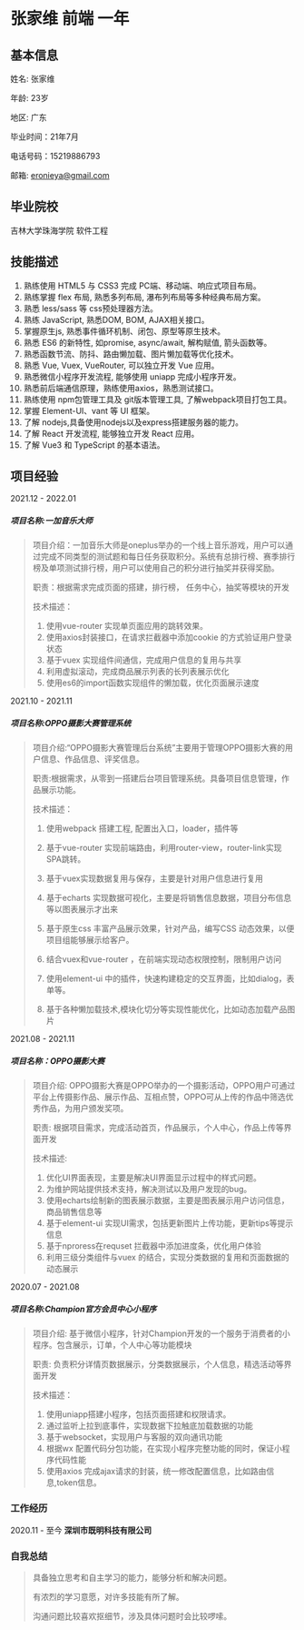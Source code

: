 # 张家维 前端 一年

## 基本信息

姓名: 张家维

年龄: 23岁

地区: 广东

毕业时间：21年7月

电话号码：15219886793

邮箱: eronieya@gmail.com



## 毕业院校

吉林大学珠海学院 软件工程

## 技能描述

1. 熟练使用 HTML5 与 CSS3 完成 PC端、移动端、响应式项目布局。 
2. 熟练掌握 flex 布局, 熟悉多列布局, 瀑布列布局等多种经典布局方案。 
3. 熟悉 less/sass 等 css预处理器方法。 
4. 熟练 JavaScript, 熟悉DOM, BOM, AJAX相关接口。
5. 掌握原生js, 熟悉事件循环机制、闭包、原型等原生技术。
6. 熟悉 ES6 的新特性, 如promise, async/await, 解构赋值, 箭头函数等。
7. 熟悉函数节流、防抖、路由懒加载、图片懒加载等优化技术。
8. 熟悉 Vue, Vuex, VueRouter, 可以独立开发 Vue 应用。
9. 熟悉微信小程序开发流程, 能够使用 uniapp 完成小程序开发。
10. 熟悉前后端通信原理，熟练使用axios，熟悉测试接口。
11. 熟练使用 npm包管理工具及 git版本管理工具, 了解webpack项目打包工具。
12. 掌握 Element-UI、vant 等 UI 框架。
13. 了解 nodejs,具备使用nodejs以及express搭建服务器的能力。 
14. 了解 React 开发流程, 能够独立开发 React 应用。 
15. 了解 Vue3 和 TypeScript 的基本语法。



## 项目经验

2021.12 - 2022.01

##### 项目名称:一加音乐大师

> 项目介绍：一加音乐大师是oneplus举办的一个线上音乐游戏，用户可以通过完成不同类型的测试题和每日任务获取积分。系统有总排行榜、赛季排行榜及单项测试排行榜，用户可以使用自己的积分进行抽奖并获得奖励。
>
> 职责：根据需求完成页面的搭建，排行榜， 任务中心，抽奖等模块的开发
>
> 技术描述：
>
> 1. 使用vue-router 实现单页面应用的跳转效果。
>2. 使用axios封装接口，在请求拦截器中添加cookie 的方式验证用户登录状态
> 3. 基于vuex 实现组件间通信，完成用户信息的复用与共享
>4. 利用虚拟滚动，完成商品展示列表的长列表展示优化
> 5. 使用es6的import函数实现组件的懒加载，优化页面展示速度



2021.10 - 2021.11

##### 项目名称:OPPO摄影大赛管理系统

> 项目介绍:“OPPO摄影大赛管理后台系统”主要用于管理OPPO摄影大赛的用户信息、作品信息、评奖信息。
>
> 职责:根据需求，从零到一搭建后台项目管理系统。具备项目信息管理，作品展示功能。
>
> 技术描述：
>
> 1. 使用webpack 搭建工程, 配置出入口，loader，插件等
>
> 2. 基于vue-router 实现前端路由，利用router-view，router-link实现SPA跳转。
>
> 3. 基于vuex实现数据复用与保存，主要是针对用户信息进行复用
>
> 4. 基于echarts 实现数据可视化，主要是将销售信息数据，项目分布信息等以图表展示才出来
>
> 5. 基于原生css 丰富产品展示效果，针对产品，编写CSS 动态效果，以便项目组能够展示给客户。
>
> 6. 结合vuex和vue-router ，在前端实现动态权限控制，限制用户访问
>
> 7. 使用element-ui 中的插件，快速构建稳定的交互界面，比如dialog，表单等。
>
> 8. 基于各种懒加载技术,模块化切分等实现性能优化，比如动态加载产品图片



2021.08 - 2021.11

##### 项目名称：OPPO摄影大赛

> 项目介绍: OPPO摄影大赛是OPPO举办的一个摄影活动，OPPO用户可通过平台上传摄影作品、展示作品、互相点赞，OPPO可从上传的作品中筛选优秀作品，为用户颁发奖项。
>
> 职责: 根据项目需求，完成活动首页，作品展示，个人中心，作品上传等界面开发
>
> 技术描述:
>
> 1.  优化UI界面表现，主要是解决UI界面显示过程中的样式问题。
>2. 为维护网站提供技术支持，解决测试以及用户发现的bug。
> 3. 使用echarts绘制新的图表展示数据，主要是图表展示用户访问信息，商品销售信息等
> 4. 基于element-ui 实现UI需求，包括更新图片上传功能，更新tips等提示信息
> 5. 基于nproress在requset 拦截器中添加进度条，优化用户体验
> 6. 利用三级分类组件与vuex 的结合，实现分类数据的复用和页面数据的动态展示



2020.07  - 2021.08

##### 项目名称:Champion官方会员中心小程序

> 项目介绍: 基于微信小程序，针对Champion开发的一个服务于消费者的小程序。包含展示，订单，个人中心等功能模块
>
> 职责: 负责积分详情页数据展示，分类数据展示，个人信息，精选活动等界面开发
>
> 技术描述： 
>
> 1. 使用uniapp搭建小程序，包括页面搭建和权限请求。
>2. 通过监听上拉到底事件，实现数据下拉触底加载数据的功能
> 4. 基于websocket，实现用户与客服的双向通讯功能
>6.  根据wx 配置代码分包功能，在实现小程序完整功能的同时，保证小程序代码性能
> 6.  使用axios 完成ajax请求的封装，统一修改配置信息，比如路由信息,token信息。



### 工作经历

2020.11 - 至今      **深圳市既明科技有限公司**



### 自我总结

> 具备独立思考和自主学习的能力，能够分析和解决问题。
>
> 有浓烈的学习意愿，对许多技能有所了解。
>
> 沟通问题比较喜欢抠细节，涉及具体问题时会比较啰嗦。
